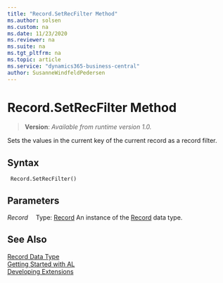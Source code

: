 ```yaml
---
title: "Record.SetRecFilter Method"
ms.author: solsen
ms.custom: na
ms.date: 11/23/2020
ms.reviewer: na
ms.suite: na
ms.tgt_pltfrm: na
ms.topic: article
ms.service: "dynamics365-business-central"
author: SusanneWindfeldPedersen
---
```

[//]: # (START>DO_NOT_EDIT)
[//]: # (IMPORTANT:Do not edit any of the content between here and the END>DO_NOT_EDIT.)
[//]: # (Any modifications should be made in the .xml files in the ModernDev repo.)
# Record.SetRecFilter Method
> **Version**: _Available from runtime version 1.0._

Sets the values in the current key of the current record as a record filter.


## Syntax
```
 Record.SetRecFilter()
```

## Parameters
*Record*
&emsp;Type: [Record](record-data-type.md)
An instance of the [Record](record-data-type.md) data type.


[//]: # (IMPORTANT: END>DO_NOT_EDIT)
## See Also
[Record Data Type](record-data-type.md)  
[Getting Started with AL](../../devenv-get-started.md)  
[Developing Extensions](../../devenv-dev-overview.md)